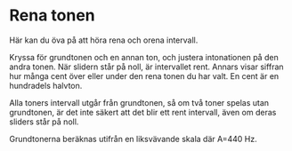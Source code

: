 # Rena tonen
Här kan du öva på att höra rena och orena intervall.

Kryssa för grundtonen och en annan ton, och justera intonationen på den andra tonen. När slidern står på noll, är intervallet rent. Annars visar siffran hur många cent över eller under den rena tonen du har valt. En cent är en hundradels halvton.

Alla toners intervall utgår från grundtonen, så om två toner spelas utan grundtonen, är det inte säkert att det blir ett rent intervall, även om deras sliders står på noll.

Grundtonerna beräknas utifrån en liksvävande skala där A=440 Hz.
